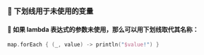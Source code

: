  
### 🌠 下划线用于未使用的变量

#### 🦄 如果 lambda 表达式的参数未使用，那么可以用下划线取代其名称：

```kotlin
map.forEach { (_, value) -> println("$value!") }
```
